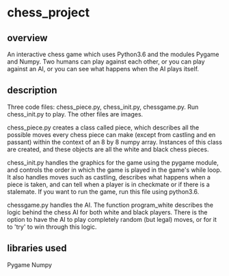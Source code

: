 # chess_project

## overview
An interactive chess game which uses Python3.6 and the modules Pygame and Numpy. Two humans can play against each other, or you can play against an AI, or you can see what happens when the AI plays itself.

## description
Three code files: chess_piece.py, chess_init.py, chessgame.py. Run chess_init.py to play.
The other files are images.

chess_piece.py creates a class called piece, which describes all the possible moves every chess piece can make (except from castling and en passant) within the context of an 8 by 8 numpy array. Instances of this class are created, and these objects are all the white and black chess pieces.

chess_init.py handles the graphics for the game using the pygame module, and controls the order in which the game is played in the game's while loop. It also handles moves such as castling, describes what happens when a piece is taken, and can tell when a player is in checkmate or if there is a stalemate. If you want to run the game, run this file using python3.6.

chessgame.py handles the AI. The function program_white describes the logic behind the chess AI for both white and black players. There is the option to have the AI to play completely random (but legal) moves, or for it to 'try' to win through this logic.

## libraries used
Pygame
Numpy


